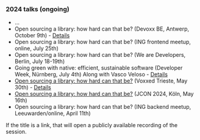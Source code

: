 ### 2024 talks (ongoing)

* ...
* Open sourcing a library: how hard can that be? (Devoxx BE, Antwerp, October 9th) - [Details](https://devoxx.be/talk/?id=8192)
* Open sourcing a library: how hard can that be? (ING frontend meetup, online, July 25th)
* Open sourcing a library: how hard can that be? (We are Developers, Berlin, July 18-19th)
* Going green with native: efficient, sustainable software (Developer Week, Nürnberg, July 4th) Along with Vasco Veloso - [Details](https://www.developer-week.de/programm/#/talk/going-green-with-native-efficient-sustainable-software)
* [Open sourcing a library: how hard can that be?](https://www.youtube.com/watch?v=0f_hv_Dl8Ug) (Voxxed Trieste, May 30th) - [Details](https://voxxeddays.com/trieste/schedule/talk/?id=3263)
* [Open sourcing a library: how hard can that be?](https://www.youtube.com/watch?v=Q-s91IuCVSA) (JCON 2024, Köln, May 16th)
* Open sourcing a library: how hard can that be? (ING backend meetup, Leeuwarden/online, April 11th)

If the title is a link, that will open a publicly available recording of the session.
